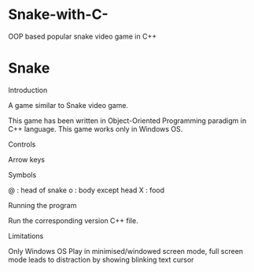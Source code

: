 # Snake-with-C-
OOP based popular snake video game in C++ 
# Snake

Introduction

A game similar to Snake video game.

This game has been written in Object-Oriented Programming paradigm in C++ language. This game works only in Windows OS.




Controls

Arrow keys


Symbols

@ : head of snake
o : body except head
X : food


Running the program

Run the corresponding version C++ file.


Limitations

Only Windows OS
Play in minimised/windowed screen mode, full screen mode leads to distraction by showing blinking text cursor
